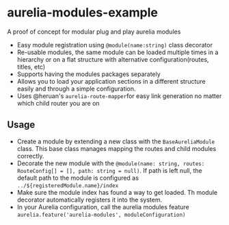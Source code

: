 # aurelia-modules-example
A proof of concept for modular plug and play aurelia modules

* Easy module registration using `@module(name:string)` class decorator
* Re-usable modules, the same module can be loaded multiple times in a hierarchy or on a flat structure with alternative configuration(routes, titles, etc)
* Supports having the modules packages separately 
* Allows you to load your application sections in a different structure easily and through a simple configuration. 
* Uses @heruan's `aurelia-route-mapper`for easy link generation no matter which child router you are on

## Usage
* Create a module by extending a new class with the `BaseAureliaModule` class. This base class manages mapping the routes and child modules correctly.
* Decorate the new module with the `@module(name: string, routes: RouteConfig[] = [], path: string = null)`. If path is left null, the default path to the module is configured as `../${registeredModule.name}/index`
* Make sure the module index has found a way to get loaded. Th module decorator automatically registers it into the system.
* In your Aurelia configuration, call the aurelia modules feature `aurelia.feature('aurelia-modules', moduleConfiguration)`

